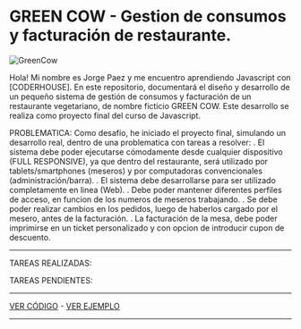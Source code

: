 # GREEN COW  - Gestion de consumos y facturación de restaurante.

![GreenCow](https://greencow.netlify.app/svg/Logo.svg)

Hola! Mi nombre es Jorge Paez y me encuentro aprendiendo Javascript con [CODERHOUSE].
En este repositorio, documentará el diseño y desarrollo de un pequeño sistema de gestión de consumos y facturación de un restaurante vegetariano, de nombre ficticio GREEN COW.
Este desarrollo se realiza como proyecto final del curso de Javascript.

PROBLEMATICA:
Como desafío, he iniciado el proyecto final, simulando un desarrollo real, dentro de una problematica con tareas a resolver:
. El sistema debe poder ejecutarse cómodamente desde cualquier dispositivo (FULL RESPONSIVE), ya que dentro del restaurante, será utilizado por tablets/smartphones (meseros) y por computadoras convencionales (administración/barra).
. El sistema debe desarrollarse para ser utilizado completamente en linea (Web).
. Debe poder mantener diferentes perfiles de acceso, en funcion de los numeros de meseros trabajando.
. Se debe poder realizar cambios en los pedidos, luego de haberlos cargado por el mesero, antes de la facturación.
. La facturación de la mesa, debe poder imprimirse en un ticket personalizado y con opcion de introducir cupon de descuento.

---

TAREAS REALIZADAS:

TAREAS PENDIENTES:

---
[VER CÓDIGO](https://github.com/GiorgioCode/GreenCowMenu/blob/master/index.html) - [VER EJEMPLO](https://greencow.netlify.app/)

---
